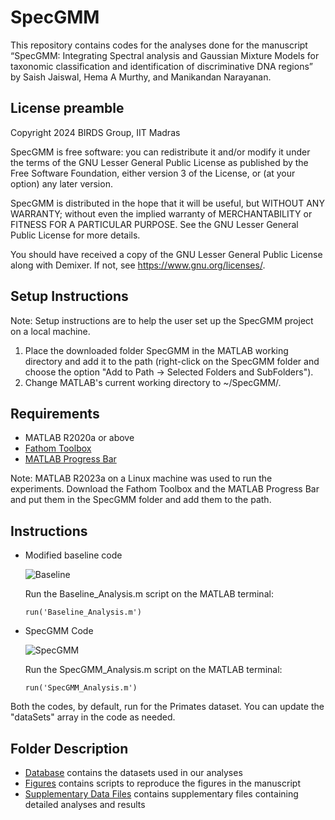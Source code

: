 # SpecGMM

This repository contains codes for the analyses done for the manuscript “SpecGMM: Integrating Spectral analysis and Gaussian Mixture Models for taxonomic classification and identification of discriminative DNA regions” by Saish Jaiswal, Hema A Murthy, and Manikandan Narayanan.

## License preamble 

Copyright 2024 BIRDS Group, IIT Madras

SpecGMM is free software: you can redistribute it and/or modify it under the terms of the GNU Lesser General Public License as published by the Free Software Foundation, either version 3 of the License, or (at your option) any later version.

SpecGMM is distributed in the hope that it will be useful,
but WITHOUT ANY WARRANTY; without even the implied warranty of
MERCHANTABILITY or FITNESS FOR A PARTICULAR PURPOSE.  See the
GNU Lesser General Public License for more details.

You should have received a copy of the GNU Lesser General Public License along with Demixer.  If not, see <https://www.gnu.org/licenses/>.

## Setup Instructions    

Note: Setup instructions are to help the user set up the SpecGMM project on a local machine.  

1) Place the downloaded folder SpecGMM in the MATLAB working directory and add it to the path (right-click on the SpecGMM folder and choose the option "Add to Path -> Selected Folders and SubFolders").  
2) Change MATLAB's current working directory to ~/SpecGMM/.

## Requirements
- MATLAB R2020a or above
- [Fathom Toolbox](https://www.usf.edu/marine-science/research/matlab-resources/fathom-toolbox-for-matlab.aspx)
- [MATLAB Progress Bar](https://github.com/JAAdrian/MatlabProgressBar)

Note: MATLAB R2023a on a Linux machine was used to run the experiments. Download the Fathom Toolbox and the MATLAB Progress Bar and put them in the SpecGMM folder and add them to the path.

## Instructions

- Modified baseline code

  ![Baseline](https://github.com/BIRDSgroup/SpecGMM/blob/main/Figures/PNG_Files/1-Background.png)
  
  Run the Baseline_Analysis.m script on the MATLAB terminal:
  ```
  run('Baseline_Analysis.m')
  ```

- SpecGMM Code

  ![SpecGMM](https://github.com/BIRDSgroup/SpecGMM/blob/main/Figures/PNG_Files/2-Overview.png)
  
  Run the SpecGMM_Analysis.m script on the MATLAB terminal:
  ```
  run('SpecGMM_Analysis.m')
  ```

Both the codes, by default, run for the Primates dataset. You can update the "dataSets" array in the code as needed.

## Folder Description

- [Database](https://github.com/BIRDSgroup/SpecGMM/tree/main/DataBase) contains the datasets used in our analyses
- [Figures](https://github.com/BIRDSgroup/SpecGMM/tree/main/Figures) contains scripts to reproduce the figures in the manuscript
- [Supplementary Data Files](https://github.com/BIRDSgroup/SpecGMM/tree/main/Supplementary%20Data%20Files) contains supplementary files containing detailed analyses and results
